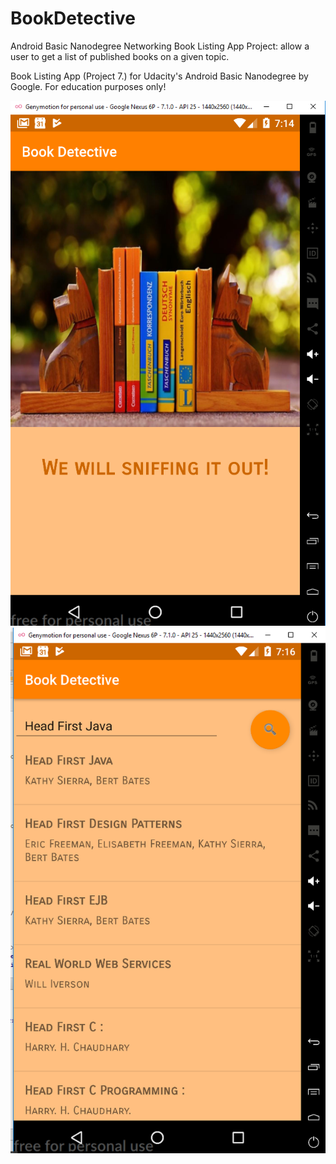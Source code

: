 # BookDetective
Android Basic Nanodegree Networking Book Listing App Project: allow a user to get a list of published books on a given topic.

Book Listing App (Project 7.) for Udacity's Android Basic Nanodegree by Google. For education purposes only!

![alt text](https://github.com/cadmonadam/BookDetective/blob/master/Result1.png)
![alt text](https://github.com/cadmonadam/BookDetective/blob/master/Result2.png)

